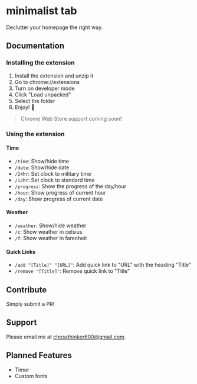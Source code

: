 # minimalist tab

Declutter your homepage the right way.

## Documentation

### Installing the extension

1. Install the extension and unzip it
2. Go to chrome://extensions
3. Turn on developer mode
4. Click "Load unpacked"
5. Select the folder
6. Enjoy! 💖

> Chrome Web Store support coming soon!

### Using the extension

#### Time

- `/time`: Show/hide time
- `/date`: Show/hide date
- `/24hr`: Set clock to military time
- `/12hr`: Set clock to standard time
- `/progress`: Show the progress of the day/hour
- `/hour`: Show progress of current hour
- `/day`: Show progress of current date

#### Weather

- `/weather`: Show/hide weather
- `/c`: Show weather in celsius
- `/f`: Show weather in farenheit

#### Quick Links

- `/add "[Title]" "[URL]"`: Add quick link to "URL" with the heading "Title"
- `/remove "[Title]"`: Remove quick link to "Title"

## Contribute

Simply submit a PR!

## Support

Please email me at chessthinker600@gmail.com.

## Planned Features

- Timer
- Custom fonts
